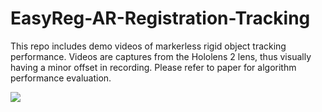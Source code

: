 # EasyReg-AR-Registration-Tracking
This repo includes demo videos of markerless rigid object tracking performance. Videos are captures from the Hololens 2 lens, thus visually having a minor offset in recording. Please refer to paper for algorithm performance evaluation. 

![](https://github.com/johnnyyueyang/EasyReg-AR-Registration-Tracking/blob/main/demo.gif)
